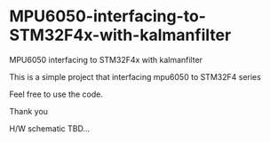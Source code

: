 # MPU6050-interfacing-to-STM32F4x-with-kalmanfilter
MPU6050 interfacing to STM32F4x with kalmanfilter

This is a simple project that interfacing mpu6050 to STM32F4 series

Feel free to use the code.

Thank you

H/W schematic TBD...

